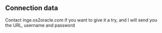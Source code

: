 ## Connection data

  
Contact inge.os2oracle.com if you want to give it a try, and I will send you the URL, username and password

